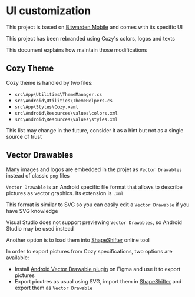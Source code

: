# UI customization

This project is based on [Bitwarden Mobile](https://github.com/bitwarden/mobile) and comes with its specific UI

This project has been rebranded using Cozy's colors, logos and texts

This document explains how maintain those modifications

## Cozy Theme

Cozy theme is handled by two files:
- `src\App\Utilities\ThemeManager.cs`
- `src\Android\Utilities\ThemeHelpers.cs`
- `src\App\Styles\Cozy.xaml`
- `src\Android\Resources\values\colors.xml`
- `src\Android\Resources\values\styles.xml`

This list may change in the future, consider it as a hint but not as a single source of trust

## Vector Drawables

Many images and logos are embedded in the projet as `Vector Drawables` instead of classic `png` files

`Vector Drawable` is an Android specific file format that allows to describe pictures as vector graphics. Its extension is `.xml`

This format is similar to SVG so you can easily edit a `Vector Drawable` if you have SVG knowledge

Visual Studio does not support previewing `Vector Drawables`, so Android Studio may be used instead

Another option is to load them into [ShapeShifter](https://shapeshifter.design/) online tool

In order to export pictures from Cozy specifications, two options are available:
- Install [Android Vector Drawable plugin](https://www.figma.com/community/plugin/797369763563831541/Android-Vector-Drawable) on Figma and use it to export pictures
- Export picutres as usual using SVG, import them in [ShapeShifter](https://shapeshifter.design/) and export them as `Vector Drawable`